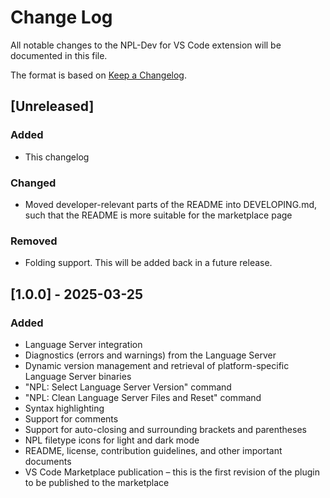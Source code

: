 # Change Log

All notable changes to the NPL-Dev for VS Code extension will be documented in this file.

The format is based on [Keep a Changelog](https://keepachangelog.com/en/1.1.0/).

## [Unreleased]

### Added

- This changelog

### Changed

- Moved developer-relevant parts of the README into DEVELOPING.md, such that the README is more suitable for the marketplace page

### Removed

- Folding support. This will be added back in a future release.

## [1.0.0] - 2025-03-25

### Added

- Language Server integration
- Diagnostics (errors and warnings) from the Language Server
- Dynamic version management and retrieval of platform-specific Language Server binaries
- "NPL: Select Language Server Version" command
- "NPL: Clean Language Server Files and Reset" command
- Syntax highlighting
- Support for comments
- Support for auto-closing and surrounding brackets and parentheses
- NPL filetype icons for light and dark mode
- README, license, contribution guidelines, and other important documents
- VS Code Marketplace publication – this is the first revision of the plugin to be published to the marketplace
